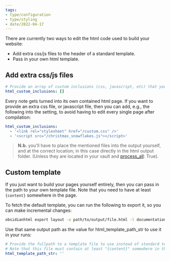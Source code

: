 ```yaml
---
tags:
- type/configuration
- type/styling
- date/2022-04-17
---
```

   
There are currently two ways to edit the html code used to build your website:   
   
   
- Add extra css/js files to the header of a standard template.   
- Pass in your own html template.   
   
## Add extra css/js files   
``` yaml
# Provide an array of custom inclusions (css, javascript, etc) that you would like to be included in the resultant html
html_custom_inclusions: []
```
   
   
Every note gets turned into its own contained html page. If you want to provide an extra css file, or javascript file, then you can add, e.g., the following into the setting, to avoid having to edit every single page after compilation:   
   
``` yaml
html_custom_inclusions:
  - '<link rel="stylesheet" href="/custom.css" />'
  - '<script src="/christmas_snowflakes.js"></script>'
```
   
   
> **N.b.** you'll have to place the mentioned files into the output yourself, and at the correct location; in this case directly in the html output folder. (Unless they are located in your vault and [process_all](../../Configurations/Configuration%20Options.md#process-all): True).   
   
## Custom template   
If you just want to build your pages yourself entirely, then you can pass in the path to your own template file. Note that you need to have at least `{content}` somewhere in the page.    
   
To fetch the default template, you can run the following to export it, so you can make incremental changes:   
   
``` bash
obsidianhtml export layout -o path/to/output/file.html -l documentation  # <documentation/tabs/minimal>
```
   
   
Use that same output path as the value for html_template_path_str to use it in your runs:   
   
``` yaml
# Provide the fullpath to a template file to use instead of standard template. 
# Note that this file must contain at least "{content}" somewhere in the page.
html_template_path_str: ''
```
